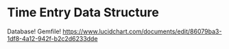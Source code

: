 # Time Entry Data Structure

Database! Gemfile!
https://www.lucidchart.com/documents/edit/86079ba3-1df8-4a12-942f-b2c2d6233dde
